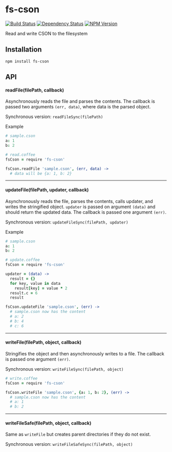 # fs-cson
[![Build Status](https://img.shields.io/circleci/project/charlierudolph/fs-cson.svg)](https://circleci.com/gh/charlierudolph/fs-cson)
[![Dependency Status](https://img.shields.io/david/charlierudolph/fs-cson.svg)](https://david-dm.org/charlierudolph/fs-cson)
[![NPM Version](https://img.shields.io/npm/v/fs-cson.svg)](https://www.npmjs.com/package/fs-cson)

Read and write CSON to the filesystem


## Installation

```
npm install fs-cson
```

## API

#### readFile(filePath, callback)

Asynchronously reads the file and parses the contents.
The callback is passed two arguments `(err, data)`, where data is the parsed object.

Synchronous version: `readFileSync(filePath)`

Example
```coffee
# sample.cson
a: 1
b: 2

# read.coffee
fsCson = require 'fs-cson'

fsCson.readFile 'sample.cson', (err, data) ->
  # data will be {a: 1, b: 2}
```


---
#### updateFile(filePath, updater, callback)

Asynchronously reads the file, parses the contents, calls updater, and writes the stringified object.
`updater` is passed on argument `(data)` and should return the updated data.
The callback is passed one argument `(err)`.

Synchronous version: `updateFileSync(filePath, updater)`

Example
```coffee
# sample.cson
a: 1
b: 2

# update.coffee
fsCson = require 'fs-cson'

updater = (data) ->
  result = {}
  for key, value in data
    result[key] = value * 2
  result.c = 6
  result

fsCson.updateFile 'sample.cson', (err) ->
  # sample.cson now has the content
  # a: 2
  # b: 4
  # c: 6
```


---
#### writeFile(filePath, object, callback)

Stringifies the object and then asynchronously writes to a file.
The callback is passed one argument `(err)`.

Synchronous version: `writeFileSync(filePath, object)`

```coffee
# write.coffee
fsCson = require 'fs-cson'

fsCson.writeFile 'sample.cson', {a: 1, b: 2}, (err) ->
  # sample.cson now has the content
  # a: 1
  # b: 2
```


---
#### writeFileSafe(filePath, object, callback)

Same as `writeFile` but creates parent directories if they do not exist.

Synchronous version: `writeFileSafeSync(filePath, object)`
